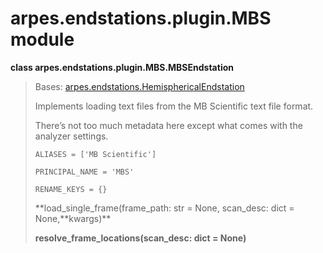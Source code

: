 # arpes.endstations.plugin.MBS module

**class arpes.endstations.plugin.MBS.MBSEndstation**

> Bases:
> [arpes.endstations.HemisphericalEndstation](arpes.endstations#arpes.endstations.HemisphericalEndstation)
> 
> Implements loading text files from the MB Scientific text file format.
> 
> There’s not too much metadata here except what comes with the analyzer
> settings.
> 
> `ALIASES = ['MB Scientific']`
> 
> `PRINCIPAL_NAME = 'MBS'`
> 
> `RENAME_KEYS = {}`
> 
> **load\_single\_frame(frame\_path: str = None, scan\_desc: dict =
> None,**kwargs)\*\*
> 
> **resolve\_frame\_locations(scan\_desc: dict = None)**
